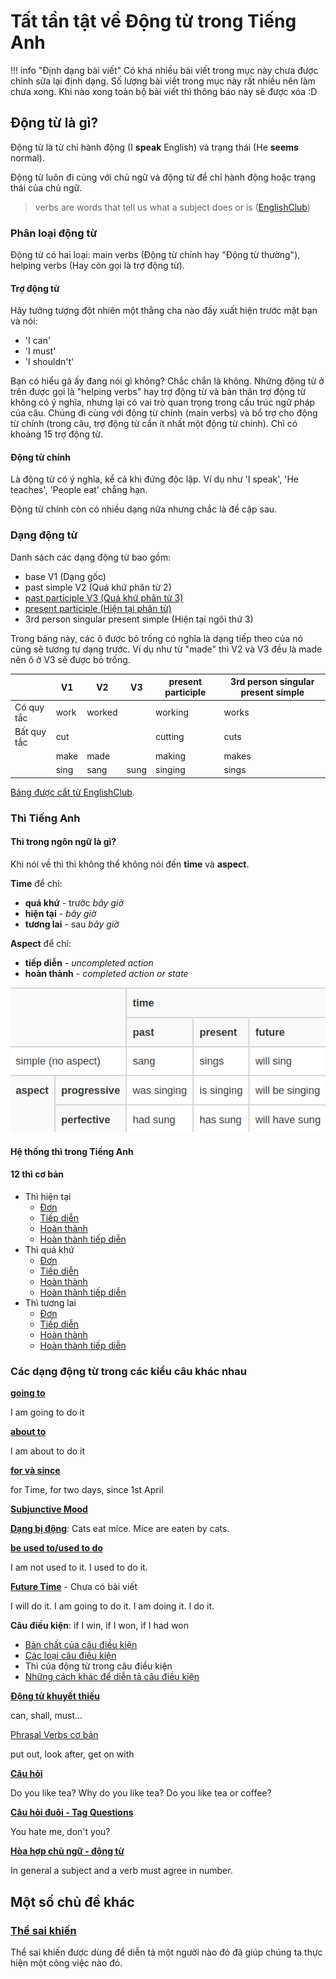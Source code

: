 # Tất tần tật về Động từ trong Tiếng Anh

!!! info "Định dạng bài viết"
    Có khá nhiều bài viết trong mục này chưa được chỉnh sửa lại định dạng. Số lượng bài viết trong mục này rất nhiều nên làm chưa xong. Khi nào xong toàn bộ bài viết thì thông báo này sẽ được xóa :D 

## Động từ là gì?
Động từ là từ chỉ hành động (I **speak** English) và trạng thái (He **seems** normal). 

Động từ luôn đi cùng với chủ ngữ và động từ để chỉ hành động hoặc trạng thái của chủ ngữ.

> verbs are words that tell us what a subject does or is ([EnglishClub](https://www.englishclub.com/grammar/verb-what.php))

### Phân loại động từ

Động từ có hai loại: main verbs (Động từ chính hay "Động từ thường"), helping verbs (Hay còn gọi là trợ động từ).

#### Trợ động từ

Hãy tưởng tượng đột nhiên một thằng cha nào đấy xuất hiện trước mặt bạn và nói:

- 'I can'
- 'I must'
- 'I shouldn't'

Bạn có hiểu gã ấy đang nói gì không? Chắc chắn là không. Những động từ ở trên được gọi là "helping verbs" hay trợ động từ và bản thân trợ động từ không có ý nghĩa, nhưng lại có vai trò quan trọng trong cấu trúc ngữ pháp của câu. Chúng đi cùng với động từ chính (main verbs) và bổ trợ cho động từ chính (trong câu, trợ động từ cần ít nhất một động từ chính). Chỉ có khoảng 15 trợ động từ.

#### Động từ chính
Là động từ có ý nghĩa, kể cả khi đứng độc lập. Ví dụ như 'I speak', 'He teaches', 'People eat' chẳng hạn.

Động từ chính còn có nhiều dạng nữa nhưng chắc là đề cập sau.


### Dạng động từ

Danh sách các dạng động từ bao gồm:
- base V1 (Dạng gốc)
- past simple V2 (Quá khứ phân từ 2)
- [past participle V3 (Quá khứ phân từ 3)](https://flyer.vn/qua-khu-phan-tu/)
- [present participle (Hiện tại phân từ)](https://ielts.idp.com/vietnam/prepare/article-present-participle)
- 3rd person singular present simple (Hiện tại ngôi thứ 3)

Trong bảng này, các ô được bỏ trống có nghĩa là dạng tiếp theo của nó cũng sẽ tương tự dạng trước. Ví dụ như từ "made" thì V2 và V3 đều là made nên ô ở V3 sẽ được bỏ trống. 

|   | V1 | V2 | V3 | present participle | 3rd person singular present simple |
| --- | --- | --- | --- | --- | --- | 
| Có quy tắc | work | worked | | working | works 
| Bất quy tắc | cut |  |  |  cutting | cuts | 
| | make | made | | making | makes |
| | sing| sang | sung | singing | sings |

[Bảng được cắt từ EnglishClub](https://www.englishclub.com/grammar/verb-forms.php).

### Thì Tiếng Anh

#### Thì trong ngôn ngữ là gì?
Khi nói về thì thì không thể không nói đến **time** và **aspect**.

**Time** để chỉ:

-   **quá khứ** - trước *bây giờ*
-   **hiện tại** - *bây giờ*
-   **tương lai** - sau *bây giờ*

**Aspect** để chỉ:

-   **tiếp diễn** - *uncompleted action*
-   **hoàn thành** - *completed action or state*

![](img/dong-tu-1.png)

#### Hệ thống thì trong Tiếng Anh

#### 12 thì cơ bản
- Thì hiện tại 
    - [Đơn](hien-tai-don.md)
    - [Tiếp diễn](hien-tai-tiep-dien.md)
    - [Hoàn thành](hien-tai-hoan-thanh.md)
    - [Hoàn thành tiếp diễn](hien-tai-hoan-thanh-tiep-dien.md)
- Thì quá khứ
    - [Đơn](qua-khu-don.md)
    - [Tiếp diễn](qua-khu-tiep-dien.md)
    - [Hoàn thành](qua-khu-hoan-thanh.md)
    - [Hoàn thành tiếp diễn](qua-khu-hoan-thanh-tiep-dien.md)
- Thì tương lai 
    - [Đơn](tuong-lai-don.md)
    - [Tiếp diễn](tuong-lai-tiep-dien.md)
    - [Hoàn thành](tuong-lai-hoan-thanh.md)
    - [Hoàn thành tiếp diễn](tuong-lai-hoan-thanh-tiep-dien.md)

### Các dạng động từ trong các kiểu câu khác nhau

[**going to**](going-to.md)

I am going to do it

[**about to**](about-to.md)

I am about to do it

[**for và since**](for-va-since.md)

for Time, for two days, since 1st April

[**Subjunctive Mood**](subjunctive-mood.md)

[**Dạng bị động**](chu-dong-bi-dong.md): Cats eat mice. Mice are eaten by cats.

[**be used to/used to do**](used-to.md)

I am not used to it. I used to do it.

[**Future Time**](future-time.md) - Chưa có bài viết

I will do it. I am going to do it. I am doing it. I do it.

**Câu điều kiện**: if I win, if I won, if I had won

- [Bản chất của câu điều kiện](ban-chat-cau-dieu-kien.md)
- [Các loại câu điều kiện](cau-dieu-kien.md)
- Thì của động từ trong câu điều kiện
- [Những cách khác để diễn tả câu điều kiện](nhung-cach-khac-if.md)

[**Động từ khuyết thiếu**](dong-tu-khuyet-thieu.md)

can, shall, must...

[Phrasal Verbs cơ bản](phrasal-verb-co-ban.md)

put out, look after, get on with

[**Câu hỏi**](cau-hoi.md) 

Do you like tea? Why do you like tea? Do you like tea or coffee?

[**Câu hỏi đuôi - Tag Questions**](cau-hoi-duoi.md)

You hate me, don't you?

[**Hòa hợp chủ ngữ - động từ**](s-v-argreement.md)

In general a subject and a verb must agree in number.

## Một số chủ đề khác

### [Thể sai khiến](the-sai-khien.md)
Thể sai khiến được dùng để diễn tả một người nào đó đã giúp chúng ta thực hiện một công việc nào đó.

<!-- 
[**Infinitive hay là -ing?**]()

I like to do, I like doing

[**Thì tiếp diễn và ý nghĩa**]

Am I being silly?

[**Dạng -ing**] 

fishing is fun, I dislike working, after arriving
 -->

<!-- 
Catenative Verbs

Chains of two or more verbs: Let go. I want to play. He hates drinking.

Complex Catenative Construction
When a catenative verb has an object, the object usually comes between the catenative verb and second verb. 
-->
